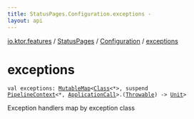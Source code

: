 ```yaml
---
title: StatusPages.Configuration.exceptions - 
layout: api
---
```


<div class='api-docs-breadcrumbs'><a href="../../index.html">io.ktor.features</a> / <a href="../index.html">StatusPages</a> / <a href="index.html">Configuration</a> / <a href="./exceptions.html">exceptions</a></div>

# exceptions

<div class="signature"><code><span class="keyword">val </span><span class="identifier">exceptions</span><span class="symbol">: </span><a href="https://kotlinlang.org/api/latest/jvm/stdlib/kotlin.collections/-mutable-map/index.html"><span class="identifier">MutableMap</span></a><span class="symbol">&lt;</span><a href="http://docs.oracle.com/javase/6/docs/api/java/lang/Class.html"><span class="identifier">Class</span></a><span class="symbol">&lt;</span><span class="identifier">*</span><span class="symbol">&gt;</span><span class="symbol">,</span>&nbsp;<span class="keyword">suspend </span><a href="../../../io.ktor.util.pipeline/-pipeline-context/index.html"><span class="identifier">PipelineContext</span></a><span class="symbol">&lt;</span><span class="identifier">*</span><span class="symbol">,</span>&nbsp;<a href="../../../io.ktor.application/-application-call/index.html"><span class="identifier">ApplicationCall</span></a><span class="symbol">&gt;</span><span class="symbol">.</span><span class="symbol">(</span><a href="https://kotlinlang.org/api/latest/jvm/stdlib/kotlin/-throwable/index.html"><span class="identifier">Throwable</span></a><span class="symbol">)</span>&nbsp;<span class="symbol">-&gt;</span>&nbsp;<a href="https://kotlinlang.org/api/latest/jvm/stdlib/kotlin/-unit/index.html"><span class="identifier">Unit</span></a><span class="symbol">&gt;</span></code></div>

Exception handlers map by exception class

